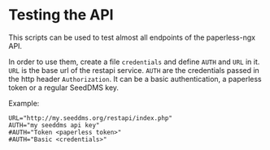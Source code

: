 # Testing the API

This scripts can be used to test almost all endpoints of the
paperless-ngx API.

In order to use them, create a file `credentials` and define `AUTH` and
`URL` in it. `URL` is the base url of the restapi service. `AUTH` are the
credentials passed in the http header `Authorization`. It can be a basic
authentication, a paperless token or a regular SeedDMS key.

Example:

    URL="http://my.seeddms.org/restapi/index.php"
    AUTH="my seeddms api key"
    #AUTH="Token <paperless token>"
    #AUTH="Basic <credentials>"


